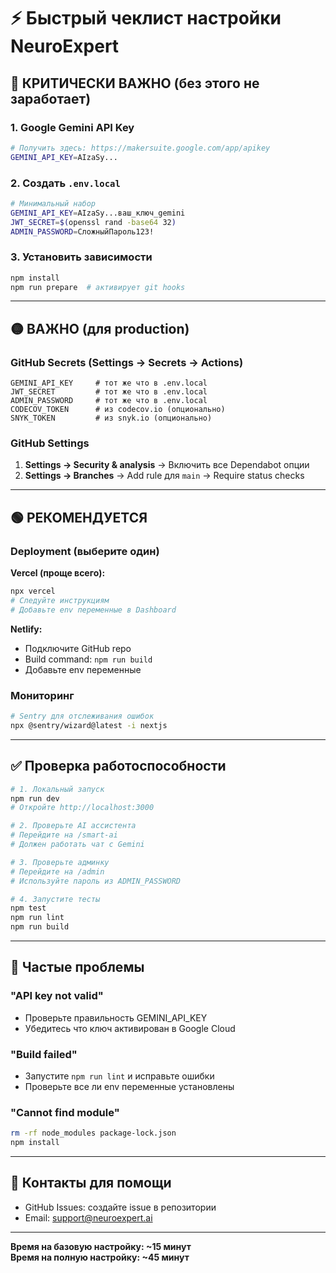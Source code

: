 # ⚡ Быстрый чеклист настройки NeuroExpert

## 🔴 КРИТИЧЕСКИ ВАЖНО (без этого не заработает)

### 1. Google Gemini API Key
```bash
# Получить здесь: https://makersuite.google.com/app/apikey
GEMINI_API_KEY=AIzaSy...
```

### 2. Создать `.env.local`
```bash
# Минимальный набор
GEMINI_API_KEY=AIzaSy...ваш_ключ_gemini
JWT_SECRET=$(openssl rand -base64 32)
ADMIN_PASSWORD=СложныйПароль123!
```

### 3. Установить зависимости
```bash
npm install
npm run prepare  # активирует git hooks
```

---

## 🟡 ВАЖНО (для production)

### GitHub Secrets (Settings → Secrets → Actions)
```
GEMINI_API_KEY     # тот же что в .env.local
JWT_SECRET         # тот же что в .env.local  
ADMIN_PASSWORD     # тот же что в .env.local
CODECOV_TOKEN      # из codecov.io (опционально)
SNYK_TOKEN         # из snyk.io (опционально)
```

### GitHub Settings
1. **Settings → Security & analysis** → Включить все Dependabot опции
2. **Settings → Branches** → Add rule для `main` → Require status checks

---

## 🟢 РЕКОМЕНДУЕТСЯ

### Deployment (выберите один)

**Vercel (проще всего):**
```bash
npx vercel
# Следуйте инструкциям
# Добавьте env переменные в Dashboard
```

**Netlify:**
- Подключите GitHub repo
- Build command: `npm run build`
- Добавьте env переменные

### Мониторинг
```bash
# Sentry для отслеживания ошибок
npx @sentry/wizard@latest -i nextjs
```

---

## ✅ Проверка работоспособности

```bash
# 1. Локальный запуск
npm run dev
# Откройте http://localhost:3000

# 2. Проверьте AI ассистента
# Перейдите на /smart-ai
# Должен работать чат с Gemini

# 3. Проверьте админку
# Перейдите на /admin
# Используйте пароль из ADMIN_PASSWORD

# 4. Запустите тесты
npm test
npm run lint
npm run build
```

---

## 🚨 Частые проблемы

### "API key not valid"
- Проверьте правильность GEMINI_API_KEY
- Убедитесь что ключ активирован в Google Cloud

### "Build failed" 
- Запустите `npm run lint` и исправьте ошибки
- Проверьте все ли env переменные установлены

### "Cannot find module"
```bash
rm -rf node_modules package-lock.json
npm install
```

---

## 📱 Контакты для помощи

- GitHub Issues: создайте issue в репозитории
- Email: support@neuroexpert.ai

---

**Время на базовую настройку: ~15 минут**  
**Время на полную настройку: ~45 минут**